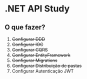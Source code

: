 # .NET API Study

## O que fazer?

1. ~~Configurar DDD~~
2. ~~Configurar IOC~~
3. ~~Configurar CQRS~~
4. ~~Configurar EntityFramework~~
5. ~~Configurar Migrations~~
6. ~~Configurar Distribuição de pastas~~
7. Configurar Autenticação JWT